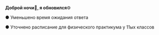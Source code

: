 __Доброй ночи🌙,  я обновился__⚙️

● Уменьшено время ожидания ответа

● Уточнено расписание для физического практикума у 11ых классов